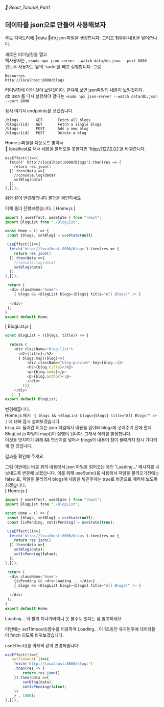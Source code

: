 ###### 🌵 React_Tutorial_Part1

## 데이타를 json으로 만들어 사용해보자

루트 디렉토리에 :file_folder:data :file_folder:db.json 파일을 생성합니다. 
그리고 첨부된 내용을 넣어줍니다. 

새로운 터미널창을 열고   
맥사용자는 , 
``` >sudo npx json-server --watch data/db.json --port 8000 ```   
윈도우 사용자는 앞의 'sudo'를 빼고 실행합니다.  그럼    
```   
Resources
http://localhost:8000/blogs
```   
터미널창에 이런 것이 보일것이다. 클릭해 보면 json파일의 내용이 보일것이다.    
db.json 를 다시 실행해야 할때는  ``` >sudo npx json-server --watch data/db.json --port 8000 ```  


잠시 여기서 endpoints를 보겠습니다.   
```  
/blogs        GET       Fetch all blogs
/blogs/{id}   GET       Fetch a single blogs
/blogs        POST      Add a new blog
/blogs/{id}   POST      Delete a blog
```   

Home.js파일을 다운로드 받아서   
:pencil: localhost로 해서 내용을 불러오질 못한다면 'http://127.0.0.1'을 바꿔줍니다.   

```  
useEffect(()=>{
  fetch(' http://localhost:8000/blogs').then(res => {
    return res.json()
  }).then(data =>{ 
    //console.log(data)
    setBlog(data)
  })
},[]);
```   
위와 같이 변경해줍니다 결과을 확인하세요   

이제 좀더 진행보겠습니다. 
[ Home.js ] 
``` javascript 
import { useEffect, useState } from "react"; 
import BlogList from "./BlogList";

const Home = () => {
 const [blogs, setBlog] = useState(null) 

 useEffect(()=>{
  fetch('http://localhost:8000/blogs').then(res => {
    return res.json()
  }).then(data =>{ 
    //console.log(data)
    setBlog(data)
  })
},[]);

 return ( 
  <div className="home">
    { blogs && <BlogList blogs={blogs} title="All Blogs!" /> }
    
  </div>
 );
}
export default Home;
```  

[ BlogList.js ]

``` javascript
const BlogList = ({blogs, title}) => {
 
  return ( 
    <div className="blog-list">
      <h2>{title}</h2>
      { blogs.map((blog)=>(
          <div className="blog-preview" key={blog.id}> 
          <h2>{blog.title}</h2>
          <p>{blog.body}</p>
          <p>{blog.author}</p>
          </div>
        ))}
    </div>
   ); }
export default BlogList;
```    

변경해줍니다.   
Home.js 에서 ```  { blogs && <BlogList blogs={blogs} title="All Blogs!" /> } ``` 에 대해 잠시 살펴보겠습니다.   
```blog && ```들어간 이유는  json 파일에서 내용을 읽어와 blogs에 넣어주기 전에 먼저 BlogList.js 파일의 map()이 실행이 됩니다. 그래서 에러를 발생합니다.   
이것을 방지하기 위해 && 연산자를 넣어서 blogs의 내용이 참이 될때까지 잠시 기다리게 한 것입니다. 

결과를 확인해 주세요. 

그럼 이번에는 바로 위의 내용에서 json 파일을 읽어오는 동안 'Loading...' 메시지를 내보내도록 변경해 보겠습니다. 
이를 위해 useState()를 사용해서 파일을 불려오기전에는 false 로, 파일을 불러와서 blogs에 내용을 넣은후에는 true로 바꿈으로 제어해 보도록 하겠습니다.   
[ Home.js ]   
``` javascript
import { useEffect, useState } from "react"; 
import BlogList from "./BlogList";

const Home = () => {
 const [blogs, setBlog] = useState(null);
 const [isPending, setIsPending] = useState(true);

 useEffect(()=>{
  fetch('http://localhost:8000/blogs').then(res => {
    return res.json()
  }).then(data =>{ 
    setBlog(data);
    setIsPending(false);
  })
},[]);

 return ( 
  <div className="home">
    {isPending && <div>Loading... </div>}
    { blogs && <BlogList blogs={blogs} title="All Blogs!" /> }
    
  </div>
 );
}
export default Home;

```    
Loading... 이 빨리 지나가버리니 못 볼수도 있다는 점 참고하세요.    

이번에는 setTimeout()함수를 이용하여 Loading... 이 1초동안 유지된후에 데이타들이 fetch 되도록 바꿔보겠습니다. 

useEffect()를 아래와 같이 변경해줍니다 

``` javascript   
useEffect(()=>{
   setTimeout( ()=>{
    fetch('http://localhost:8000/blogs')
    .then(res => {
        return res.json()
    }).then(data =>{ 
        setBlog(data);
        setIsPending(false);
    })
    } , 1000);
},[]);
```




 

